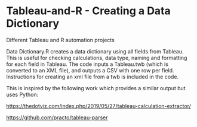# Tableau-and-R - Creating a Data Dictionary
Different Tableau and R automation projects

Data Dictionary.R creates a data dictionary using all fields from Tableau.  This is useful for checking calculations, data type, naming and formatting for each field in Tableau. The code inputs a Tableau.twb (which is converted to an XML file), and outputs a CSV with one row per field. Instructions for creating an xml file from a twb is included in the code. 

This is inspired by the following work which provides a similar output but uses Python:

https://thedotviz.com/index.php/2019/05/27/tableau-calculation-extractor/

https://github.com/practo/tableau-parser

